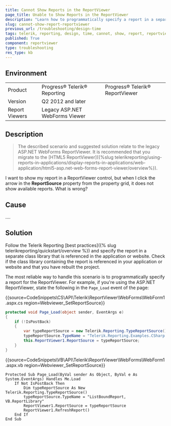 ```yaml
---
title: Cannot Show Reports in the ReportViewer
page_title: Unable to Show Reports in the ReportViewer
description: "Learn how to programmatically specify a report in a separate class library in the Telerik ReportViewer."
slug: cannot-show-report-reportviewer
previous_url: /troubleshooting/design-time
tags: telerik, reporting, design, time, cannot, show, report, reportviewer
published: True
component: reportviewer
type: troubleshooting
res_type: kb
---
```


## Environment

<table>
	<tbody>
		<tr>
			<td>Product</td>
			<td>Progress® Telerik® Reporting</td>
			<td>Progress® Telerik® ReportViewer</td>
		</tr>
		<tr>
			<td>Version</td>
			<td>Q2 2012 and later</td>
		</tr>
		<tr>
			<td>Report Viewers</td>
			<td>Legacy ASP.NET WebForms Viewer</td>
		</tr>
	</tbody>
</table>

## Description

>The described scenario and suggested solution relate to the legacy ASP.NET WebForms ReportViewer. It is recommended that you migrate to the [HTML5 ReportViewer]({%slug telerikreporting/using-reports-in-applications/display-reports-in-applications/web-application/html5-asp.net-web-forms-report-viewer/overview%}).

I want to show my report in a ReportViewer control, but when I click the arrow in the **ReportSource** property from the property grid, it does not show available reports. What is wrong?

## Cause

....

## Solution  

Follow the Telerik Reporting [best practices]({% slug telerikreporting/quickstart/overview %}) and specify the report in a separate class library that is referenced in the application or website. Check if the class library containing the report is referenced in your application or website and that you have rebuilt the project.

The most reliable way to handle this scenario is to programmatically specify a report for the ReportViewer. For example, if you're using the ASP.NET ReportViewer, state the following in the `Page_Load` event of the page:         

{{source=CodeSnippets\CS\API\Telerik\ReportViewer\WebForms\WebForm1.aspx.cs region=Webviewer_SetReportSource}}
````C#
protected void Page_Load(object sender, EventArgs e)
{
    if (!IsPostBack)
    {
        var typeReportSource = new Telerik.Reporting.TypeReportSource();
        typeReportSource.TypeName = "Telerik.Reporting.Examples.CSharp.ListBoundReport, CSharp.ReportLibrary";
        this.ReportViewer1.ReportSource = typeReportSource;
    }
}
````
{{source=CodeSnippets\VB\API\Telerik\ReportViewer\WebForms\WebForm1.aspx.vb region=Webviewer_SetReportSource}}
````VB
Protected Sub Page_Load(ByVal sender As Object, ByVal e As System.EventArgs) Handles Me.Load
    If Not IsPostBack Then
        Dim typeReportSource As New Telerik.Reporting.TypeReportSource()
        typeReportSource.TypeName = "ListBoundReport, VB.ReportLibrary"
        ReportViewer1.ReportSource = typeReportSource
        ReportViewer1.RefreshReport()
    End If
End Sub
````
